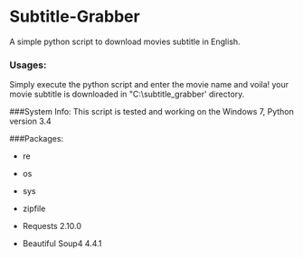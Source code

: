 # Subtitle-Grabber
A simple python script to download movies subtitle in English.

### Usages:
Simply execute the python script and enter the movie name and voila! your movie subtitle is downloaded in "C:\subtitle_grabber\' directory.

###System Info:
This script is tested and working on the Windows 7, Python version 3.4 

###Packages:
* re

* os

* sys

* zipfile

* Requests 2.10.0

* Beautiful Soup4  4.4.1
